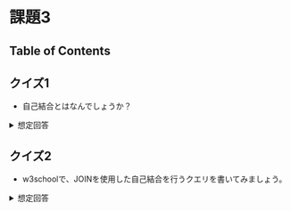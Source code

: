 # 課題3

## Table of Contents
<!-- START doctoc generated TOC please keep comment here to allow auto update -->
<!-- DON'T EDIT THIS SECTION, INSTEAD RE-RUN doctoc TO UPDATE -->



<!-- END doctoc generated TOC please keep comment here to allow auto update -->

## クイズ1

- 自己結合とはなんでしょうか？

<details><summary>想定回答</summary>

- 参考
  - [同じテーブルを結合する(自己結合)](https://www.dbonline.jp/mysql/join/index5.html)
  - [SQL Server Self Join](https://www.sqlservertutorial.net/sql-server-basics/sql-server-self-join/)

</details>

## クイズ2

- w3schoolで、JOINを使用した自己結合を行うクエリを書いてみましょう。

<details><summary>想定回答</summary>

- 

</details>
